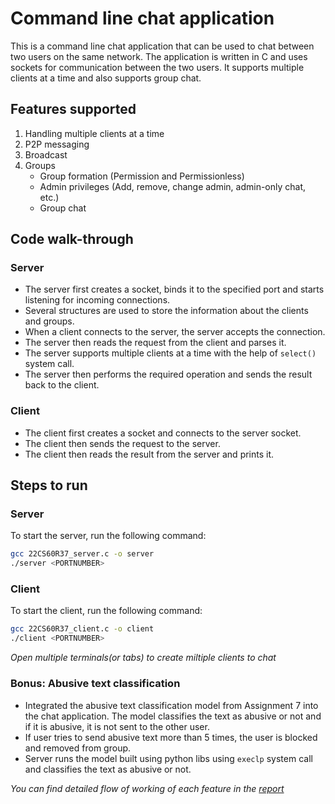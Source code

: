 # Command line chat application

This is a command line chat application that can be used to chat between two users on the same network. The application is written in C and uses sockets for communication between the two users. It supports multiple clients at a time and also supports group chat.

## Features supported

1. Handling multiple clients at a time
2. P2P messaging
3. Broadcast
4. Groups
    - Group formation (Permission and Permissionless)
    - Admin privileges (Add, remove, change admin, admin-only chat, etc.)
    - Group chat

## Code walk-through

### Server

- The server first creates a socket, binds it to the specified port and starts listening for incoming connections.
- Several structures are used to store the information about the clients and groups.
- When a client connects to the server, the server accepts the connection.
- The server then reads the request from the client and parses it.
- The server supports multiple clients at a time with the help of `select()` system call.
- The server then performs the required operation and sends the result back to the client.

### Client

- The client first creates a socket and connects to the server socket.
- The client then sends the request to the server.
- The client then reads the result from the server and prints it.

## Steps to run

### Server

To start the server, run the following command:

```bash
gcc 22CS60R37_server.c -o server
./server <PORTNUMBER>
```

### Client

To start the client, run the following command:

```bash
gcc 22CS60R37_client.c -o client
./client <PORTNUMBER>
```
*Open multiple terminals(or tabs) to create miltiple clients to chat*

### Bonus: Abusive text classification
- Integrated the abusive text classification model from Assignment 7 into the chat application. The model classifies the text as abusive or not and if it is abusive, it is not sent to the other user.
- If user tries to send abusive text more than 5 times, the user is blocked and removed from group.
- Server runs the model built using python libs using `execlp` system call and classifies the text as abusive or not.

*You can find detailed flow of working of each feature in the [report](/Chat%20app%20using%20Sockets/22CS60R70_Report.odt)*
